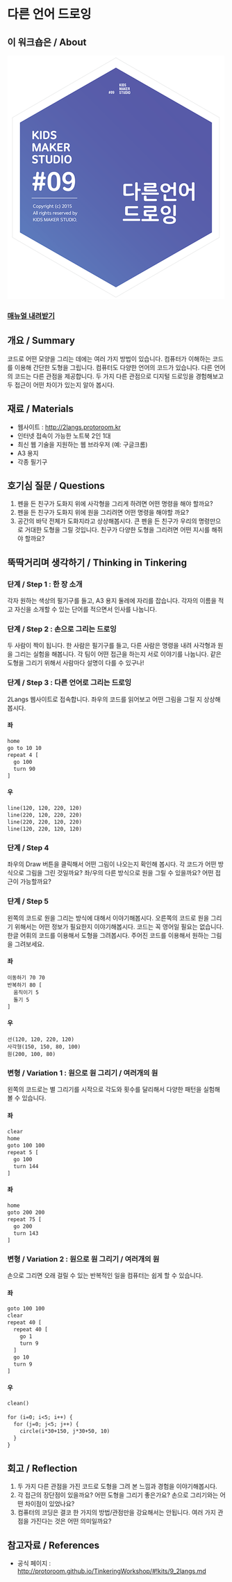 # 다른 언어 드로잉

## 이 워크숍은 / About
![Sketch Image](images/2langs_top.png)

### [매뉴얼 내려받기](pdf/9_2langs.pdf) 

## 개요 / Summary
  코드로 어떤 모양을 그리는 데에는 여러 가지 방법이 있습니다. 컴퓨터가 이해하는 코드를 이용해 간단한 도형을 그립니다. 컴퓨터도 다양한 언어의 코드가 있습니다. 다른 언어의 코드는 다른 관점을 제공합니다. 두 가지 다른 관점으로 디지털 드로잉을 경험해보고 두 접근이 어떤 차이가 있는지 알아 봅시다.

## 재료 / Materials

 * 웹사이트 : http://2langs.protoroom.kr
 * 인터넷 접속이 가능한 노트북 2인 1대
 * 최신 웹 기술을 지원하는 웹 브라우저 (예: 구글크롬)
 * A3 용지
 * 각종 필기구


## 호기심 질문 / Questions

1. 펜을 든 친구가 도화지 위에 사각형을 그리게 하려면 어떤 명령을 해야 할까요?
1. 펜을 든 친구가 도화지 위에 원을 그리려면 어떤 명령을 해야할 까요?
1. 공간의 바닥 전체가 도화지라고 상상해봅시다. 큰 펜을 든 친구가 우리의 명령만으로 거대한 도형을 그릴 것입니다. 친구가 다양한 도형을 그리려면 어떤 지시를 해쥐야 할까요?



## 뚝딱거리며 생각하기 / Thinking in Tinkering

### 단계 / Step 1 : 한 장 소개
각자 원하는 색상의 필기구를 들고, A3 용지 둘레에 자리를 잡습니다. 
각자의 이름을 적고 자신을 소개할 수 있는 단어를 적으면서 
인사를 나눕니다.

### 단계 / Step 2 : 손으로 그리는 드로잉
두 사람이 짝이 됩니다.
한 사람은 필기구를 들고, 다른 사람은 명령을 내려
사각형과 원을 그리는 실험을 해봅니다.
각 팀이 어떤 접근을 하는지 서로 이야기를 나눕니다. 
같은 도형을 그리기 위해서 사람마다 설명이 다를 수 있구나!

### 단계 / Step 3 : 다른 언어로 그리는 드로잉
2Langs 웹사이트로 접속합니다.
좌우의 코드를 읽어보고 어떤 그림을 그릴 지 상상해봅시다. 

#### 좌
```
home
go to 10 10 
repeat 4 [
  go 100 
  turn 90
] 
```
#### 우
```
line(120, 120, 220, 120) 
line(220, 120, 220, 220) 
line(220, 220, 120, 220) 
line(120, 220, 120, 120)
```

### 단계 / Step 4
좌우의 Draw 버튼을 클릭해서 어떤 그림이 나오는지 확인해 봅시다.
각 코드가 어떤 방식으로 그림을 그린 것일까요?
좌/우의 다른 방식으로 원을 그릴 수 있을까요?
어떤 접근이 가능할까요?

### 단계 / Step 5
왼쪽의 코드로 원을 그리는 방식에 대해서 이야기해봅시다. 오른쪽의 코드로 원을 그리기 위해서는 어떤 정보가 필요한지 이야기해봅시다. 코드는 꼭 영어일 필요는 없습니다. 한글 어휘의 코드를 이용해서 도형을 그려봅시다. 주어진 코드를 이용해서 원하는 그림을 그려보세요. 

#### 좌
```
이동하기 70 70 
반복하기 80 [
  움직이기 5 
  돌기 5
]
```
#### 우
```
선(120, 120, 220, 120) 
사각형(150, 150, 80, 100)
원(200, 100, 80)
```

### 변형 / Variation 1 : 원으로 원 그리기 / 여러개의 원
왼쪽의 코드로는 별 그리기를 시작으로 각도와 횟수를 달리해서 다양한 패턴을 실험해 볼 수 있습니다.

#### 좌
```
clear
home
goto 100 100 
repeat 5 [
  go 100 
  turn 144
]
```
#### 좌
```
home
goto 200 200 
repeat 75 [
  go 200
  turn 143 
]
```

### 변형 / Variation 2 : 원으로 원 그리기 / 여러개의 원
손으로 그리면 오래 걸릴 수 있는 반복적인 일을 컴퓨터는 쉽게 할 수 있습니다.

#### 좌
```
goto 100 100 
clear 
repeat 40 [
  repeat 40 [ 
    go 1
    turn 9
  ]
  go 10
  turn 9 
]
```
#### 우
```
clean()

for (i=0; i<5; i++) {
  for (j=0; j<5; j++) {
    circle(i*30+150, j*30+50, 10)
  }
}
```

## 회고 / Reflection
1. 두 가지 다른 관점을 가진 코드로 도형을 그려 본 느낌과 경험을 이야기해봅시다. 
1. 각 접근의 장단점이 있을까요? 어떤 도형을 그리기 좋은가요? 손으로 그리기와는 어떤 차이점이 있었나요?
1. 컴퓨터의 코딩은 결코 한 가지의 방법/관점만을 강요해서는 안됩니다. 여러 가지 관점을 가진다는 것은 어떤 의미일까요?

## 참고자료 / References
 * 공식 페이지 : http://protoroom.github.io/TinkeringWorkshop/#!kits/9_2langs.md

